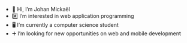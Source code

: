 - 👋 Hi, I’m Johan Mickaël
- #️⃣ I’m interested in web application programming
- 🖥️ I’m currently a computer science student
- ➕ I’m looking for new opportunities on web and mobile development

<!---
mjohanr/mjohanr is a ✨ special ✨ repository because its `README.md` (this file) appears on your GitHub profile.
You can click the Preview link to take a look at your changes.
--->
